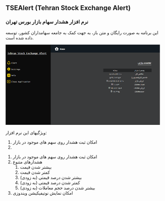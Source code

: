 ## TSEAlert (Tehran Stock Exchange Alert)
### نرم افزار هشدار سهام بازار بورس تهران

این برنامه به صورت رایگان و متن باز، به جهت کمک به جامعه سهامداران کشور، توسعه داده شده است.

![](/Images/001.PNG)

ویژگیهای این نرم افزار:
1. امکان ثبت هشدار روی سهم های موجود در بازار
2. 

<ol>
  <li>امکان ثبت هشدار روی سهم های موجود در بازار</li>
  <li>هشدارهای متنوع
    <ol>
      <li>بیشتر شدن قیمت</li>
      <li>کمتر شدن قیمت</li>
      <li>بیشتر شدن درصد قیمتی (به زودی)</li>
      <li>کمتر شدن درصد قیمتی (به زودی)</li>
      <li>بیشتر شدن درصد حجم معاملات (به زودی)</li>
    </ol>
  </li>
  <li>امکان نمایش نوتیفیکیشن ویندوزی</li>
</ol>

